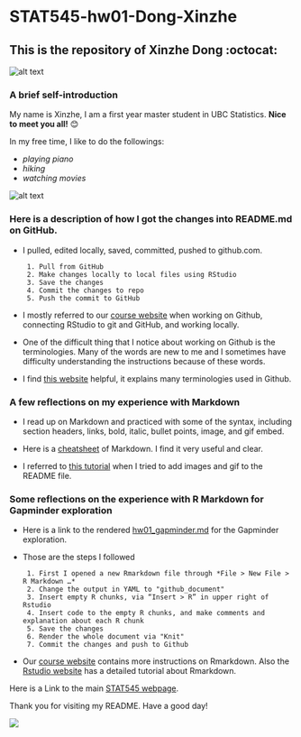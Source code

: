 # STAT545-hw01-Dong-Xinzhe
## This is the repository of Xinzhe Dong :octocat:


![alt text](https://user-images.githubusercontent.com/31666152/30516091-d9d1aff0-9ae9-11e7-935d-d739525cadb9.jpg "welcome image")


### A brief self-introduction
My name is Xinzhe, I am a first year master student in UBC Statistics. **Nice to meet you all!** :blush:

In my free time, I like to do the followings:
- *playing piano*
- *hiking*
- *watching movies* 

![alt text](https://user-images.githubusercontent.com/31666152/30516095-dd614a2c-9ae9-11e7-8b10-c8c1d3473a8e.jpg)

### Here is a description of how I got the changes into README.md on GitHub.
- I pulled, edited locally, saved, committed, pushed to github.com.

       1. Pull from GitHub
       2. Make changes locally to local files using RStudio
       3. Save the changes
       4. Commit the changes to repo
       5. Push the commit to GitHub

- I mostly referred to our [course website](http://stat545.com/cm003-notes_and_exercises.html) when working on Github, connecting RStudio to git and GitHub, and working locally.

- One of the difficult thing that I notice about working on Github is the terminologies. Many of the words are new to me and I sometimes have difficulty understanding the instructions because of these words. 

- I find [this website](https://help.github.com/articles/github-glossary/) helpful, it explains many terminologies used in Github.

### A few reflections on my experience with Markdown
- I read up on Markdown and practiced with some of the syntax, including section headers, links, bold, italic, bullet points, image, and gif embed.

- Here is a [cheatsheet](https://github.com/adam-p/markdown-here/wiki/Markdown-Cheatsheet) of Markdown. I find it very useful and clear.

- I referred to [this tutorial](http://solutionoptimist.com/2013/12/28/awesome-github-tricks/) when I tried to add images and gif to the README file.

### Some reflections on the experience with R Markdown for Gapminder exploration
- Here is a link to the rendered [hw01_gapminder.md](https://github.com/hannahdxz/STAT545-hw01-Dong-Xinzhe/blob/master/hw01_gapminder.md) for the Gapminder exploration.

- Those are the steps I followed   

       1. First I opened a new Rmarkdown file through *File > New File > R Markdown …*
       2. Change the output in YAML to "github_document"
       3. Insert empty R chunks, via “Insert > R” in upper right of Rstudio
       4. Insert code to the empty R chunks, and make comments and explanation about each R chunk
       5. Save the changes
       6. Render the whole document via "Knit"
       7. Commit the changes and push to Github

- Our [course website](http://stat545.com/block007_first-use-rmarkdown.html) contains more instructions on Rmarkdown. Also the [Rstudio website](http://rmarkdown.rstudio.com/lesson-1.html) has a detailed tutorial about Rmarkdown.

Here is a Link to the main [STAT545 webpage](http://stat545.com/).

Thank you for visiting my README. Have a good day!

![](https://user-images.githubusercontent.com/31666152/30516094-dbf6a92a-9ae9-11e7-9842-3f6111a26bac.gif)